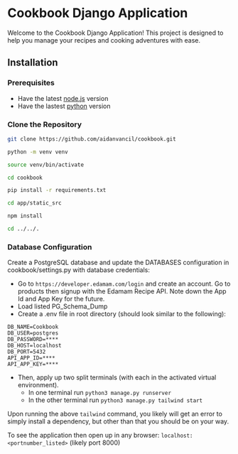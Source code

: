 # Cookbook Django Application

Welcome to the Cookbook Django Application! This project is designed to help you manage your recipes and cooking adventures with ease.

## Installation

### Prerequisites
- Have the latest [node.js](https://nodejs.org/en) version
- Have the lastest [python](https://www.python.org/) version

### Clone the Repository

```bash
git clone https://github.com/aidanvancil/cookbook.git

python -m venv venv

source venv/bin/activate

cd cookbook

pip install -r requirements.txt

cd app/static_src

npm install

cd ../../.
```

### Database Configuration

Create a PostgreSQL database and update the DATABASES configuration in cookbook/settings.py with database credentials:

- Go to `https://developer.edamam.com/login` and create an account. Go to products then signup with the Edamam Recipe API. Note down the App Id and App Key for the future. 
- Load listed PG_Schema_Dump
- Create a .env file in root directory (should look similar to the following):

```
DB_NAME=Cookbook 
DB_USER=postgres
DB_PASSWORD=****
DB_HOST=localhost
DB_PORT=5432
API_APP_ID=****
API_APP_KEY=****
```

- Then, apply up two split terminals (with each in the activated virtual environment).
    - In one terminal run `python3 manage.py runserver`
    - In the other terminal run `python3 manage.py tailwind start`

Upon running the above `tailwind` command, you likely will get an error to simply install a dependency, but other than that you should be on your way.

To see the application then open up in any browser: `localhost:<portnumber_listed>` (likely port 8000)